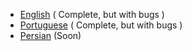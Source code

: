 - [English](en-us) ( Complete, but with bugs ) 
- [Portuguese](pt-br) ( Complete, but with bugs ) 
- [Persian](fa-ir) (Soon)
